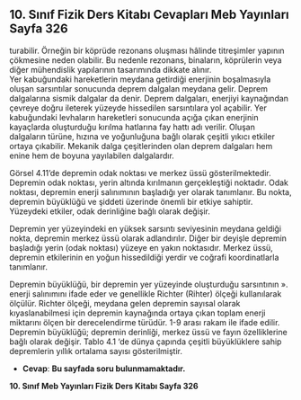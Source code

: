## 10. Sınıf Fizik Ders Kitabı Cevapları Meb Yayınları Sayfa 326

turabilir. Örneğin bir köprüde rezonans oluşması hâlinde titreşimler yapının çökmesine neden olabilir. Bu nedenle rezonans, binaların, köprülerin veya diğer mühendislik yapılarının tasarımında dikkate alınır.  
 Yer kabuğundaki hareketlerin meydana getirdiği enerjinin boşalmasıyla oluşan sarsıntılar sonucunda deprem dalgalan meydana gelir. Deprem dalgalarına sismik dalgalar da denir. Deprem dalgaları, enerjiyi kaynağından çevreye doğru ileterek yüzeyde hissedilen sarsıntılara yol açabilir. Yer kabuğundaki levhaların hareketleri sonucunda açığa çıkan enerjinin kayaçlarda oluşturduğu kırılma hatlarına fay hattı adı verilir. Oluşan dalgaların türüne, hızına ve yoğunluğuna bağlı olarak çeşitli yıkıcı etkiler ortaya çıkabilir. Mekanik dalga çeşitlerinden olan deprem dalgaları hem enine hem de boyuna yayılabilen dalgalardır.

Görsel 4.11’de depremin odak noktası ve merkez üssü gösterilmektedir. Depremin odak noktası, yerin altında kırılmanın gerçekleştiği noktadır. Odak noktası, depremin enerji salınımının başladığı yer olarak tanımlanır. Bu nokta, depremin büyüklüğü ve şiddeti üzerinde önemli bir etkiye sahiptir. Yüzeydeki etkiler, odak derinliğine bağlı olarak değişir.

Depremin yer yüzeyindeki en yüksek sarsıntı seviyesinin meydana geldiği nokta, depremin merkez üssü olarak adlandırılır. Diğer bir deyişle depremin başladığı yerin (odak noktası) yüzeye en yakın noktasıdır. Merkez üssü, depremin etkilerinin en yoğun hissedildiği yerdir ve coğrafi koordinatlarla tanımlanır.

Depremin büyüklüğü, bir depremin yer yüzeyinde oluşturduğu sarsıntının ». enerji salınımını ifade eder ve genellikle Richter (Rihter) ölçeği kullanılarak ölçülür. Richter ölçeği, meydana gelen depremin sayısal olarak kıyaslanabilmesi için depremin kaynağında ortaya çıkan toplam enerji miktarını ölçen bir derecelendirme türüdür. 1-9 arası rakam ile ifade edilir. Depremin büyüklüğü; depremin derinliği, merkez üssü ve fayın özelliklerine bağlı olarak değişir. Tablo 4.1 ‘de dünya çapında çeşitli büyüklüklere sahip depremlerin yıllık ortalama sayısı gösterilmiştir.

* **Cevap**: **Bu sayfada soru bulunmamaktadır.**

**10. Sınıf Meb Yayınları Fizik Ders Kitabı Sayfa 326**